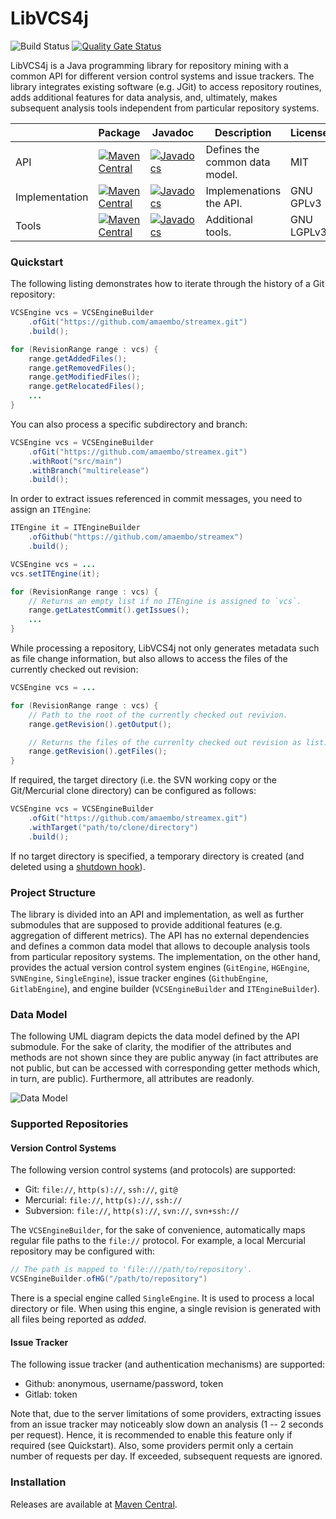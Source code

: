 # LibVCS4j
![Build Status](https://github.com/uni-bremen-agst/libvcs4j/actions/workflows/ci.yml/badge.svg)
[![Quality Gate Status](https://sonarcloud.io/api/project_badges/measure?project=uni-bremen-agst_libvcs4j&metric=alert_status)](https://sonarcloud.io/dashboard?id=uni-bremen-agst_libvcs4j)

LibVCS4j is a Java programming library for repository mining with a common API for different version control systems and issue trackers. The library integrates existing software (e.g. JGit) to access repository routines, adds additional features for data analysis, and, ultimately, makes subsequent analysis tools independent from particular repository systems.

|                | Package       | Javadoc       | Description | License |
| -------------- | ------------- | ------------- | ----------- | ------- |
| API            | [![Maven Central](https://img.shields.io/maven-central/v/de.uni-bremen.informatik.st/libvcs4j-api.svg)](https://maven-badges.herokuapp.com/maven-central/de.uni-bremen.informatik.st/libvcs4j-api) | [![Javadocs](https://www.javadoc.io/badge/de.uni-bremen.informatik.st/libvcs4j-api.svg)](https://www.javadoc.io/doc/de.uni-bremen.informatik.st/libvcs4j-api) | Defines the common data model. | MIT |
| Implementation | [![Maven Central](https://img.shields.io/maven-central/v/de.uni-bremen.informatik.st/libvcs4j.svg)](https://maven-badges.herokuapp.com/maven-central/de.uni-bremen.informatik.st/libvcs4j) | [![Javadocs](https://www.javadoc.io/badge/de.uni-bremen.informatik.st/libvcs4j.svg)](https://www.javadoc.io/doc/de.uni-bremen.informatik.st/libvcs4j) | Implemenations the API. | GNU GPLv3 |
| Tools | [![Maven Central](https://img.shields.io/maven-central/v/de.uni-bremen.informatik.st/libvcs4j-tools.svg)](https://maven-badges.herokuapp.com/maven-central/de.uni-bremen.informatik.st/libvcs4j-tools) | [![Javadocs](https://www.javadoc.io/badge/de.uni-bremen.informatik.st/libvcs4j-tools.svg)](https://www.javadoc.io/doc/de.uni-bremen.informatik.st/libvcs4j-tools) | Additional tools. | GNU LGPLv3 |

### Quickstart

The following listing demonstrates how to iterate through the history of a Git repository:

```java
VCSEngine vcs = VCSEngineBuilder
    .ofGit("https://github.com/amaembo/streamex.git")
    .build();

for (RevisionRange range : vcs) {
    range.getAddedFiles();
    range.getRemovedFiles();
    range.getModifiedFiles();
    range.getRelocatedFiles();
    ...
}
```

You can also process a specific subdirectory and branch:

```java
VCSEngine vcs = VCSEngineBuilder
    .ofGit("https://github.com/amaembo/streamex.git")
    .withRoot("src/main")
    .withBranch("multirelease")
    .build();
```

In order to extract issues referenced in commit messages, you need to assign an `ITEngine`:

```java
ITEngine it = ITEngineBuilder
    .ofGithub("https://github.com/amaembo/streamex")
    .build();

VCSEngine vcs = ...
vcs.setITEngine(it);

for (RevisionRange range : vcs) {
    // Returns an empty list if no ITEngine is assigned to `vcs`.
    range.getLatestCommit().getIssues();
    ...
}
```

While processing a repository, LibVCS4j not only generates metadata such as file change information, but also allows to access the files of the currently checked out revision:

```java
VCSEngine vcs = ...

for (RevisionRange range : vcs) {
    // Path to the root of the currently checked out revivion.
    range.getRevision().getOutput();

    // Returns the files of the currenlty checked out revision as list.
    range.getRevision().getFiles();
}
```

If required, the target directory (i.e. the SVN working copy or the Git/Mercurial clone directory) can be configured as follows:

```java
VCSEngine vcs = VCSEngineBuilder
    .ofGit("https://github.com/amaembo/streamex.git")
    .withTarget("path/to/clone/directory")
    .build();
```
If no target directory is specified, a temporary directory is created (and deleted using a [shutdown hook](https://docs.oracle.com/javase/8/docs/api/java/lang/Runtime.html#addShutdownHook-java.lang.Thread-)).

### Project Structure

The library is divided into an API and implementation, as well as further submodules that are supposed to provide additional features (e.g. aggregation of different metrics). The API has no external dependencies and defines a common data model that allows to decouple analysis tools from particular repository systems. The implementation, on the other hand, provides the actual version control system engines (`GitEngine`, `HGEngine`, `SVNEngine`, `SingleEngine`), issue tracker engines (`GithubEngine`, `GitlabEngine`), and engine builder (`VCSEngineBuilder` and `ITEngineBuilder`).

### Data Model

The following UML diagram depicts the data model defined by the API submodule. For the sake of clarity, the modifier of the attributes and methods are not shown since they are public anyway (in fact attributes are not public, but can be accessed with corresponding getter methods which, in turn, are public). Furthermore, all attributes are readonly.

![Data Model](res/model.svg)

### Supported Repositories

#### Version Control Systems

The following version control systems (and protocols) are supported:

- Git: `file://`, `http(s)://`, `ssh://`, `git@`
- Mercurial: `file://`, `http(s)://`, `ssh://`
- Subversion: `file://`, `http(s)://`, `svn://`, `svn+ssh://`

The `VCSEngineBuilder`, for the sake of convenience, automatically maps regular file paths to the `file://` protocol. For example, a local Mercurial repository may be configured with:

```java
// The path is mapped to 'file:///path/to/repository'.
VCSEngineBuilder.ofHG("/path/to/repository")
```

There is a special engine called `SingleEngine`. It is used to process a local directory or file. When using this engine, a single revision is generated with all files being reported as *added*.

#### Issue Tracker

The following issue tracker (and authentication mechanisms) are supported:

- Github: anonymous, username/password, token
- Gitlab: token

Note that, due to the server limitations of some providers, extracting issues from an issue tracker may noticeably slow down an analysis (1 -- 2 seconds per request). Hence, it is recommended to enable this feature only if required (see Quickstart). Also, some providers permit only a certain number of requests per day. If exceeded, subsequent requests are ignored.

### Installation

Releases are available at [Maven Central](https://repo1.maven.org/maven2/de/uni-bremen/informatik/st/).
